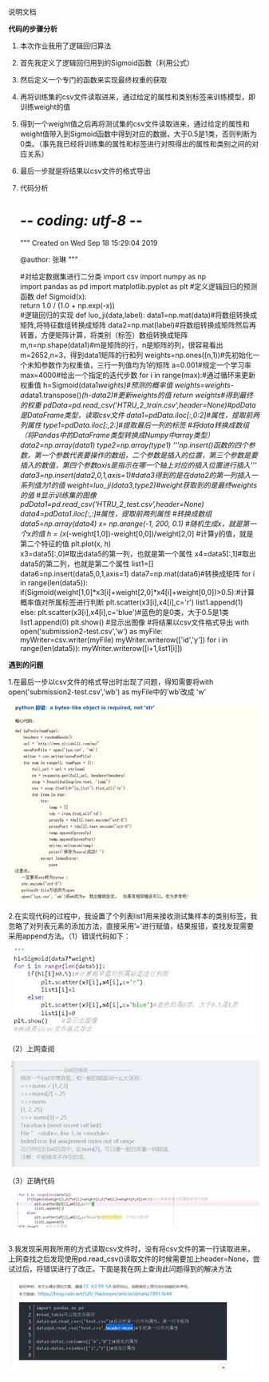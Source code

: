 说明文档

**代码的步骤分析**

 

1. 本次作业我用了逻辑回归算法

2. 首先我定义了逻辑回归用到的Sigmoid函数（利用公式）

3. 然后定义一个专门的函数来实现最终权重的获取

4. 再将训练集的csv文件读取进来，通过给定的属性和类别标签来训练模型，即训练weight的值

5. 得到一个weight值之后再将测试集的csv文件读取进来，通过给定的属性和weight值带入到Sigmoid函数中得到对应的数据，大于0.5是1类，否则判断为0类。（事先我已经将训练集的属性和标签进行对照得出的属性和类别之间的对应关系）

6. 最后一步就是将结果以csv文件的格式导出

7. 代码分析

   # -*- coding: utf-8 -*-
   """
   Created on Wed Sep 18 15:29:04 2019

   @author: 张琳
   """

   #对给定数据集进行二分类
   import csv
   import numpy as np  
   import pandas as pd
   import matplotlib.pyplot as plt
   #定义逻辑回归的预测函数
   def Sigmoid(x):  
       return 1.0 / (1.0 + np.exp(-x))  
   #逻辑回归的实现
   def luo_ji(data,label):
       data1=np.mat(data)#将数组转换成矩阵,将特征数组转换成矩阵
       data2=np.mat(label)#将数组转换成矩阵然后再转置，方便矩阵计算，将类别（标签）数组转换成矩阵
       m,n=np.shape(data1)#m是矩阵的行，n是矩阵的列，很容易看出m=2652,n=3，得到data1矩阵的行和列
       weights=np.ones((n,1))#先初始化一个未知参数作为权重值，三行一列值均为1的矩阵
       a=0.001#规定一个学习率
       max=4000#给出一个指定的迭代步数 
       for i in range(max):#通过循环来更新权重值
           h=Sigmoid(data1*weights)#预测的概率值
           weights=weights-a*data1.transpose()*(h-data2)#更新weights的值
       return weights#得到最终的权重
   pdData=pd.read_csv('HTRU_2_train.csv',header=None)#pdData是DataFrame类型，读取csv文件
   data1=pdData.iloc[:,0:2]#属性，提取前两列属性
   type1=pdData.iloc[:,2:]#提取最后一列的标签
   #将data转换成数组（将Pandas中的DataFrame类型转换成Numpy中array类型）
   data2=np.array(data1)
   type2=np.array(type1)
   '''np.insert()函数的四个参数，第一个参数代表要操作的数组，二个参数是插入的位置，第三个参数是要插入的数值，第四个参数axis是指示在哪一个轴上对应的插入位置进行插入'''
   data3=np.insert(data2,0,1,axis=1)#data3得到的是在data2的第一列插入一系列值为1的值
   weight=luo_ji(data3,type2)#weight获取到的是最终weights的值
   #显示训练集的图像
   pdData1=pd.read_csv('HTRU_2_test.csv',header=None)
   data4=pdData1.iloc[:,:]#属性，提取前两列属性
   #转换成数组
   data5=np.array(data4)
   x= np.arange(-1, 200, 0.1)   #随机生成x，就是第一个x的值
   h = (x*(-weight[1,0])-weight[0,0])/weight[2,0]   #计算y的值，就是第二个特征的值
   plt.plot(x, h)  
   x3=data5[:,0]#取出data5的第一列，也就是第一个属性
   x4=data5[:,1]#取出data5的第二列，也就是第二个属性
   list1=[] 
   data6=np.insert(data5,0,1,axis=1)
   data7=np.mat(data6)#转换成矩阵
   for i in range(len(data5)):
       if(Sigmoid(weight[1,0]*x3[i]+weight[2,0]*x4[i]+weight[0,0])>0.5):#计算概率值对所属标签进行判断
           plt.scatter(x3[i],x4[i],c='r')
           list1.append(1)
       else:
           plt.scatter(x3[i],x4[i],c='blue')#蓝色的是0类，大于0.5是1类
           list1.append(0)
   plt.show()    #显示出图像
   #将结果以csv文件格式导出
   with open('submission2-test.csv','w') as myFile:    
       myWriter=csv.writer(myFile)
       myWriter.writerow(['id','y'])
       for i in range(len(data5)):
           myWriter.writerow([i+1,list1[i]])

 

**遇到的问题**

 

1.在最后一步以csv文件的格式导出时出现了问题，得知需要将with open('submission2-test.csv','wb') as myFile中的’wb’改成 ‘w’

![img](1.png)

2.在实现代码的过程中，我设置了个列表list1用来接收测试集样本的类别标签，我忽略了对列表元素的添加方法，直接采用’=’进行赋值，结果报错，查找发现需要采用append方法。（1）错误代码如下：

![img](2.png)

（2）上网查阅

![img](3.png)

（3）正确代码

![img](4.png)

 

3.我发现采用我所用的方式读取csv文件时，没有将csv文件的第一行读取进来，上网查找之后发现使用pd.read_csv()读取文件的时候需要加上header=None，尝试过后，将错误进行了改正。下面是我在网上查询此问题得到的解决方法

![img](5.png)

 

 